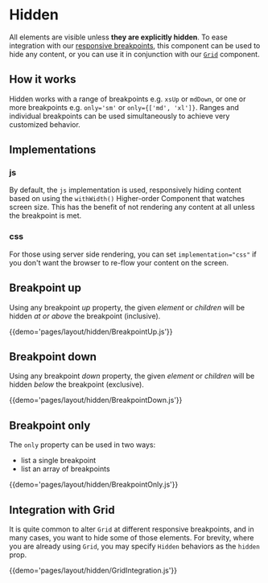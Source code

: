 # Hidden

All elements are visible unless **they are explicitly hidden**.
To ease integration with our [responsive breakpoints](/layout/basics),
this component can be used to hide any content,
or you can use it in conjunction with our [`Grid`](/layout/grid) component.

## How it works

Hidden works with a range of breakpoints e.g. `xsUp` or `mdDown`, or one or more breakpoints e.g. `only='sm'` or `only={['md', 'xl']}`.
Ranges and individual breakpoints can be used simultaneously to achieve very customized behavior.

## Implementations

### js

By default, the `js` implementation is used, responsively hiding content based on using the `withWidth()` Higher-order Component that watches screen size.
This has the benefit of not rendering any content at all unless the breakpoint is met.

### css

For those using server side rendering, you can set `implementation="css"` if you don't want the browser to re-flow your content on the screen.

## Breakpoint up

Using any breakpoint *up* property, the given *element* or *children* will be hidden *at or above* the breakpoint (inclusive).

{{demo='pages/layout/hidden/BreakpointUp.js'}}

## Breakpoint down

Using any breakpoint *down* property, the given *element* or *children* will be hidden *below* the breakpoint (exclusive).

{{demo='pages/layout/hidden/BreakpointDown.js'}}

## Breakpoint only

The `only` property can be used in two ways:
 - list a single breakpoint
 - list an array of breakpoints

{{demo='pages/layout/hidden/BreakpointOnly.js'}}

## Integration with Grid

It is quite common to alter `Grid` at different responsive breakpoints, and in many cases, you want to hide some of those elements.
For brevity, where you are already using `Grid`, you may specify `Hidden` behaviors as the `hidden` prop.

{{demo='pages/layout/hidden/GridIntegration.js'}}
